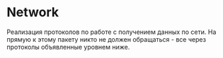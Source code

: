 # Network

Реализация протоколов по работе с получением данных по сети. 
На прямую к этому пакету никто не должен обращаться - все через протоколы объявленные уровнем ниже.


